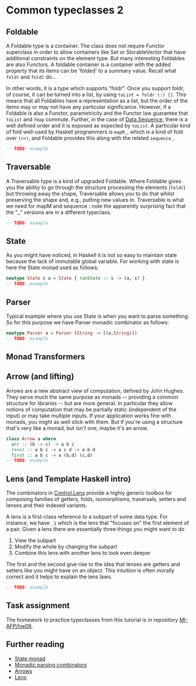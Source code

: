# Common typeclasses 2

## Foldable

A Foldable type is a container. The class does not require Functor superclass in order to allow containers like Set or StorableVector that have additional constraints on the element type. But many interesting Foldables are also Functors. A foldable container is a container with the added property that its items can be 'folded' to a summary value. Recall what `foldr` and `foldl` do...

In other words, it is a type which supports "foldr". Once you support foldr, of course, it can be turned into a list, by using `toList = foldr (:) []`. This means that all Foldables have a representation as a list, but the order of the items may or may not have any particular significance. However, if a Foldable is also a Functor, parametricity and the Functor law guarantee that `toList` and `fmap` commute. Further, in the case of [Data.Sequence](https://hackage.haskell.org/package/containers/docs/Data-Sequence.html), there is a well defined order and it is exposed as expected by `toList`. A particular kind of fold well-used by Haskell programmers is `mapM_`, which is a kind of fold over `(>>)`, and Foldable provides this along with the related `sequence_`.

```haskell
-- TODO: example
```

## Traversable

A Traversable type is a kind of upgraded Foldable. Where Foldable gives you the ability to go through the structure processing the elements (`foldr`) but throwing away the shape, Traversable allows you to do that whilst preserving the shape and, e.g., putting new values in. Traversable is what we need for mapM and sequence : note the apparently surprising fact that the "_" versions are in a different typeclass.

```haskell
-- TODO: example
```

## State

As you might have noticed, in Haskell it is not so easy to maintain state because the lack of immutable global variable. For working with state is here the State monad used as follows:

```haskell
newtype State s a = State { runState :: s -> (a, s) }
-- TODO: example
```

## Parser

Typical example where you use State is when you want to parse something. So for this purpose we have Parser monadic combinator as follows:

```haskell
newtype Parser a = Parser (String -> [(a,String)])
-- TODO: example
```

## Monad Transformers

## Arrow (and lifting)

Arrows are a new abstract view of computation, defined by John Hughes. They serve much the same purpose as monads -- providing a common structure for libraries -- but are more general. In particular they allow notions of computation that may be partially static (independent of the input) or may take multiple inputs. If your application works fine with monads, you might as well stick with them. But if you're using a structure that's very like a monad, but isn't one, maybe it's an arrow.

```haskell
class Arrow a where
  arr :: (b -> c) -> a b c
  (>>>) :: a b c -> a c d -> a b d
  first :: a b c -> a (b,d) (c,d)
-- TODO: example
```

## Lens (and Template Haskell intro)

The combinators in [Control.Lens](https://hackage.haskell.org/package/lens) provide a highly generic toolbox for composing families of getters, folds, isomorphisms, traversals, setters and lenses and their indexed variants.

A lens is a first-class reference to a subpart of some data type. For instance, we have `_1` which is the lens that "focuses on" the first element of a pair. Given a lens there are essentially three things you might want to do

1. View the subpart
2. Modify the whole by changing the subpart
3. Combine this lens with another lens to look even deeper

The first and the second give rise to the idea that lenses are getters and setters like you might have on an object. This intuition is often morally correct and it helps to explain the lens laws.

```haskell
-- TODO: example
```

## Task assignment

The homework to practice typeclasses from this tutorial is in repository [MI-AFP/hw08](https://github.com/MI-AFP/hw08).

## Further reading

* [State monad](https://en.wikibooks.org/wiki/Haskell/Understanding_monads/State)
* [Monadic parsing combinators](http://eprints.nottingham.ac.uk/223/1/pearl.pdf)
* [Arrows](https://www.haskell.org/arrows/)
* [Lens](https://www.schoolofhaskell.com/school/to-infinity-and-beyond/pick-of-the-week/a-little-lens-starter-tutorial)

